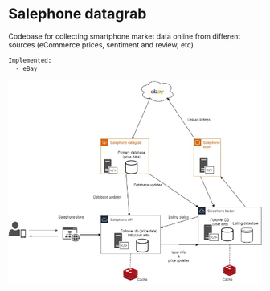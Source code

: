 # Salephone datagrab
Codebase for collecting smartphone market data online from different sources (eCommerce prices, sentiment and review, etc)
    
    Implemented:
      - eBay

![alt text](https://github.com/Ywacch/smartphone_datagrabber/blob/main/Salephone%20architecture.jpg)
